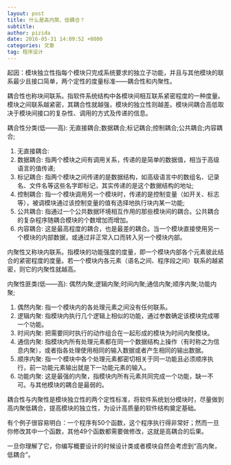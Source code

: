 ```yaml
---
layout: post
title: 什么是高内聚、低耦合？
subtitle: 
author: pizida
date: 2016-05-31 14:09:52 +0800
categories: 文章
tag: 程序设计
---
```


起因：模块独立性指每个模块只完成系统要求的独立子功能，并且与其他模块的联系最少且接口简单，两个定性的度量标准――耦合性和内聚性。

耦合性也称块间联系。指软件系统结构中各模块间相互联系紧密程度的一种度量。模块之间联系越紧密，其耦合性就越强，模块的独立性则越差。模块间耦合高低取决于模块间接口的复杂性、调用的方式及传递的信息。


耦合性分类(低――高): 无直接耦合;数据耦合;标记耦合;控制耦合;公共耦合;内容耦合;

1. 无直接耦合:
2. 数据耦合: 指两个模块之间有调用关系，传递的是简单的数据值，相当于高级语言的值传递;
3. 标记耦合: 指两个模块之间传递的是数据结构，如高级语言中的数组名、记录名、文件名等这些名字即标记，其实传递的是这个数据结构的地址;
4. 控制耦合: 指一个模块调用另一个模块时，传递的是控制变量（如开关、标志等），被调模块通过该控制变量的值有选择地执行块内某一功能;
5. 公共耦合: 指通过一个公共数据环境相互作用的那些模块间的耦合。公共耦合的复杂程序随耦合模块的个数增加而增加。
6. 内容耦合: 这是最高程度的耦合，也是最差的耦合。当一个模块直接使用另一个模块的内部数据，或通过非正常入口而转入另一个模块内部。

内聚性又称块内联系。指模块的功能强度的度量，即一个模块内部各个元素彼此结合的紧密程度的度量。若一个模块内各元素（语名之间、程序段之间）联系的越紧密，则它的内聚性就越高。


    
内聚性匪类(低――高): 偶然内聚;逻辑内聚;时间内聚;通信内聚;顺序内聚;功能内聚;


1. 偶然内聚: 指一个模块内的各处理元素之间没有任何联系。
2. 逻辑内聚: 指模块内执行几个逻辑上相似的功能，通过参数确定该模块完成哪一个功能。
3. 时间内聚: 把需要同时执行的动作组合在一起形成的模块为时间内聚模块。
4. 通信内聚: 指模块内所有处理元素都在同一个数据结构上操作（有时称之为信息内聚），或者指各处理使用相同的输入数据或者产生相同的输出数据。
5. 顺序内聚: 指一个模块中各个处理元素都密切相关于同一功能且必须顺序执行，前一功能元素输出就是下一功能元素的输入。
6. 功能内聚: 这是最强的内聚，指模块内所有元素共同完成一个功能，缺一不可。与其他模块的耦合是最弱的。


耦合性与内聚性是模块独立性的两个定性标准，将软件系统划分模块时，尽量做到高内聚低耦合，提高模块的独立性，为设计高质量的软件结构奠定基础。

有个例子很容易明白：一个程序有50个函数，这个程序执行得非常好；然而一旦你修改其中一个函数，其他49个函数都需要做修改，这就是高耦合的后果。  

一旦你理解了它，你编写概要设计的时候设计类或者模块自然会考虑到“高内聚，低耦合”。
